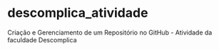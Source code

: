 # descomplica_atividade
Criação e Gerenciamento de um Repositório no GitHub - Atividade da faculdade Descomplica

